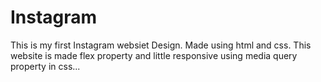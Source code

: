 # Instagram
This is my first Instagram websiet Design. Made using html and css. This website is made flex property and little responsive using media query property in css...
